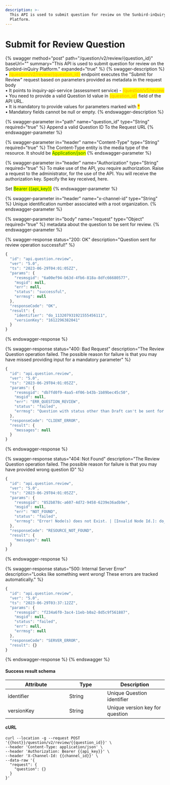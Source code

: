 ```yaml
---
description: >-
  This API is used to submit question for review on the Sunbird-inQuiry
  Platform.
---
```


# Submit for Review Question

{% swagger method="post" path="/question/v2/review/{question_id}" baseUrl="" summary="This API is used to submit question for review on the Sunbird-inQuiry Platform." expanded="true" %}
{% swagger-description %}
• <mark style="color:orange;">/question/v2/review/{question\_id}</mark> endpoint executes the "Submit for Review" request based on parameters provided as metadata in the request body\
• It points to inquiry-api-service (assessment service) - <mark style="color:orange;">/question/v5/review</mark>\
• You need to provide a valid Question Id value in <mark style="color:orange;">{question\_id}</mark> field of the API URL.\
• It is mandatory to provide values for parameters marked with <mark style="color:red;">\*</mark>\
• Mandatory fields cannot be null or empty.
{% endswagger-description %}

{% swagger-parameter in="path" name="question_id" type="String" required="true" %}
Append a valid Question ID To the Request URL
{% endswagger-parameter %}

{% swagger-parameter in="header" name="Content-Type" type="String" required="true" %}
The Content-Type entity is the media type of the resource. It should be <mark style="color:green;">Application/json</mark>
{% endswagger-parameter %}

{% swagger-parameter in="header" name="Authorization" type="String" required="true" %}
To make use of the API, you require authorization. Raise a request to the administrator, for the use of the API. You will receive the authorization key. Specify the key received, here.

Set <mark style="color:green;">Bearer \{{api\_key\}}</mark>
{% endswagger-parameter %}

{% swagger-parameter in="header" name="x-channel-id" type="String" %}
Unique identification number associated with a root organization.
{% endswagger-parameter %}

{% swagger-parameter in="body" name="request" type="Object" required="true" %}
metadata about the question to be sent for review.
{% endswagger-parameter %}

{% swagger-response status="200: OK" description="Question sent for review operation successful!" %}
```javascript
{
  "id": "api.question.review",
  "ver": "5.0",
  "ts": "2023-06-29T04:01:05ZZ",
  "params": {
    "resmsgid": "6a00ef94-b63d-4fb6-818a-8dfc66680577",
    "msgid": null,
    "err": null,
    "status": "successful",
    "errmsg": null
  },
  "responseCode": "OK",
  "result": {
    "identifier": "do_113207931921555456111",
    "versionKey": "1612296382041"
  }
}
```
{% endswagger-response %}

{% swagger-response status="400: Bad Request" description="The Review Question operation failed. The possible reason for failure is that you may have missed providing input for a mandatory parameter" %}
```javascript
{
  "id": "api.question.review",
  "ver": "5.0",
  "ts": "2023-06-29T04:01:05ZZ",
  "params": {
    "resmsgid": "db7fd0f9-4aa5-4f06-b43b-1b89bec45c50",
    "msgid": null,
    "err": "ERR_QUESTION_REVIEW",
    "status": "failed",
    "errmsg": "Question with status other than Draft can't be sent for review."
  },
  "responseCode": "CLIENT_ERROR",
  "result": {
    "messages": null
  }
}
```
{% endswagger-response %}

{% swagger-response status="404: Not Found" description="The Review Question operation failed. The possible reason for failure is that you may have provided wrong question ID" %}
```javascript
{
  "id": "api.question.review",
  "ver": "5.0",
  "ts": "2023-06-29T04:01:05ZZ",
  "params": {
    "resmsgid": "852b878c-a607-4d72-9458-6239e36adb9e",
    "msgid": null,
    "err": "NOT_FOUND",
    "status": "failed",
    "errmsg": "Error! Node(s) does not Exist. | [Invalid Node Id.]: do_1132079319215554561111"
  },
  "responseCode": "RESOURCE_NOT_FOUND",
  "result": {
    "messages": null
  }
}
```
{% endswagger-response %}

{% swagger-response status="500: Internal Server Error" description="Looks like something went wrong! These errors are tracked automatically." %}
```javascript
{
  "id": "api.question.review",
  "ver": "5.0",
  "ts": "2023-06-29T03:37:12ZZ",
  "params": {
    "resmsgid": "f234a6f0-3ac4-11eb-b0a2-8d5c9f561887",
    "msgid": null,
    "status": "failed",
    "err": null,
    "errmsg": null
  },
  "responseCode": "SERVER_ERROR",
  "result": {}
}
```
{% endswagger-response %}
{% endswagger %}

#### Success result schema

<table><thead><tr><th width="178.33333333333331">Attribute</th><th width="104">Type</th><th>Description</th></tr></thead><tbody><tr><td>identifier</td><td>String</td><td>Unique Question identifier</td></tr><tr><td>versionKey</td><td>String</td><td>Unique version key for question</td></tr></tbody></table>

#### cURL

```shell
curl --location -g --request POST '{{host}}/question/v2/review/{{question_id}}' \
--header 'Content-Type: application/json' \
--header 'Authorization: Bearer {{api_key}}' \
--header 'X-Channel-Id: {{channel_id}}' \
--data-raw '{
  "request": {
    "question": {}
  }
}'
```
